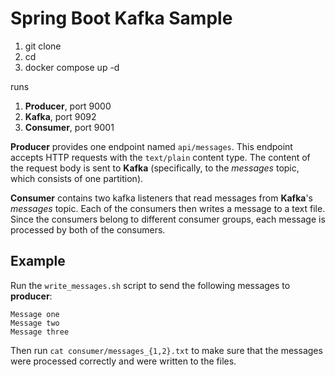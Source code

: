 # Spring Boot Kafka Sample

1. git clone
2. cd
3. docker compose up -d

runs

1. **Producer**, port 9000
2. **Kafka**, port 9092
3. **Consumer**, port 9001

**Producer** provides one endpoint named `api/messages`. This endpoint accepts HTTP requests with the `text/plain` content type. The content of the request body is sent to **Kafka** (specifically, to the _messages_ topic, which consists of one partition).

**Consumer** contains two kafka listeners that read messages from **Kafka**'s _messages_ topic. Each of the consumers then writes a message to a text file. Since the consumers belong to different consumer groups, each message is processed by both of the consumers.

## Example

Run the `write_messages.sh` script to send the following messages to **producer**:

```
Message one
Message two
Message three
```

Then run `cat consumer/messages_{1,2}.txt` to make sure that the messages were processed correctly and were written to the files.
